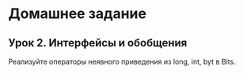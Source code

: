 # Домашнее задание

## Урок 2. Интерфейсы и обобщения

Реализуйте операторы неявного приведения из long, int, byt в Bits.